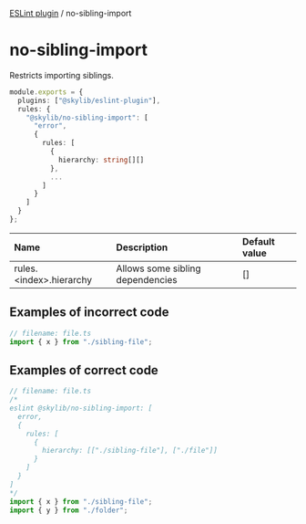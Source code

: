 [ESLint plugin](https://ilyub.github.io/eslint-plugin/) / no-sibling-import

# no-sibling-import

Restricts importing siblings.

```ts
module.exports = {
  plugins: ["@skylib/eslint-plugin"],
  rules: {
    "@skylib/no-sibling-import": [
      "error",
      {
        rules: [
          {
            hierarchy: string[][]
          },
          ...
        ]
      }
    ]
  }
};
```

| Name | Description | Default value |
| :----- | :----- | :----- |
| rules.\<index\>.hierarchy | Allows some sibling dependencies | [] |

## Examples of incorrect code

```ts
// filename: file.ts
import { x } from "./sibling-file";
```

## Examples of correct code

```ts
// filename: file.ts
/*
eslint @skylib/no-sibling-import: [
  error,
  {
    rules: [
      {
        hierarchy: [["./sibling-file"], ["./file"]]
      }
    ]
  }
]
*/
import { x } from "./sibling-file";
import { y } from "./folder";
```